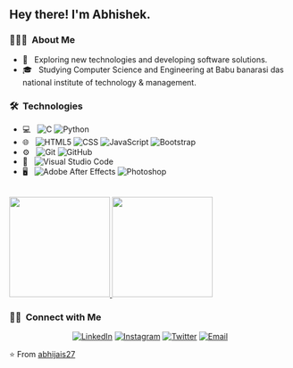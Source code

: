 <h2> Hey there! I'm Abhishek.</h2>

<h3> 👨🏻‍💻 &nbsp;About Me </h3>

- 🤔 &nbsp; Exploring new technologies and developing software solutions.
- 🎓 &nbsp; Studying Computer Science and Engineering at Babu banarasi das national institute of technology & management.

<h3> 🛠 &nbsp;Technologies</h3>

- 💻 &nbsp;
  ![C](https://img.shields.io/badge/-C-333333?style=flat&logo=C)
  ![Python](https://img.shields.io/badge/-Python-333333?style=flat&logo=python)
- 🌐 &nbsp;
  ![HTML5](https://img.shields.io/badge/-HTML5-333333?style=flat&logo=HTML5)
  ![CSS](https://img.shields.io/badge/-CSS-333333?style=flat&logo=CSS3&logoColor=1572B6)
  ![JavaScript](https://img.shields.io/badge/-JavaScript-333333?style=flat&logo=javascript)
  ![Bootstrap](https://img.shields.io/badge/-Bootstrap-333333?style=flat&logo=bootstrap&logoColor=563D7C)
- ⚙️ &nbsp;
  ![Git](https://img.shields.io/badge/-Git-333333?style=flat&logo=git)
  ![GitHub](https://img.shields.io/badge/-GitHub-333333?style=flat&logo=github)
- 🔧 &nbsp;
  ![Visual Studio Code](https://img.shields.io/badge/-Visual%20Studio%20Code-333333?style=flat&logo=visual-studio-code&logoColor=007ACC)
- 🖥 &nbsp;
  ![Adobe After Effects](https://img.shields.io/badge/-Adobe%20After%20Effects-333333?style=flat&logo=Adobe%20After%20Effects)
  ![Photoshop](https://img.shields.io/badge/-Photoshop-333333?style=flat&logo=adobe-photoshop)

<br/>

<a href="https://github.com/abhijais27">
  <img height="180em" src="https://github-readme-stats.vercel.app/api?username=abhijais27&theme=buefy&show_icons=true" />
  <img height="180em" src="https://github-readme-stats.vercel.app/api/top-langs/?username=abhijais27&theme=buefy&layout=compact" />
</a>

<br/>

<h3> 🤝🏻 &nbsp;Connect with Me </h3>

<p align="center">
<a href="https://www.linkedin.com/in/abhishek-jaiswal-7a73a8202/"><img alt="LinkedIn" src="https://img.shields.io/badge/LinkedIn-Abhishek%20Jaiswal%20-blue?style=flat-square&logo=linkedin"></a>
<a href="https://www.instagram.com/abhijais_27/"><img alt="Instagram" src="https://img.shields.io/badge/Instagram-abhijais_27-blue?style=flat-square&logo=instagram"></a>
<a href="https://www.twitter.com/abhijais_27/"><img alt="Twitter" src="https://img.shields.io/badge/Twitter-abhijais_27-blue?style=flat-square&logo=Twitter"></a>
<a href="mailto:abhirjaiswal621@gmail.com"><img alt="Email" src="https://img.shields.io/badge/Email-abhirjaiswal621@gmail.com-blue?style=flat-square&logo=gmail"></a>
</p>

⭐️ From [abhijais27](https://github.com/abhijais27)
